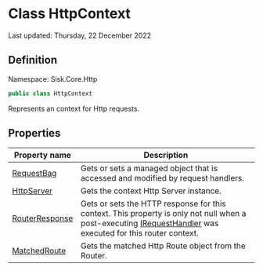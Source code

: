 # Class HttpContext
Last updated: Thursday, 22 December 2022

## Definition
Namespace: Sisk.Core.Http

```csharp
public class HttpContext
```

Represents an context for Http requests.

## Properties

| Property name | Description |
| --- | --- |
| [RequestBag](/spec/Sisk/Core/Http/HttpContext/RequestBag) | Gets or sets a managed object that is accessed and modified by request handlers. | 
| [HttpServer](/spec/Sisk/Core/Http/HttpContext/HttpServer) | Gets the context Http Server instance. | 
| [RouterResponse](/spec/Sisk/Core/Http/HttpContext/RouterResponse) | Gets or sets the HTTP response for this context. This property is only not null when a post-executing [IRequestHandler](/spec/Sisk/Core/Routing/Handlers/IRequestHandler) was executed for this router context. | 
| [MatchedRoute](/spec/Sisk/Core/Http/HttpContext/MatchedRoute) | Gets the matched Http Route object from the Router. | 

